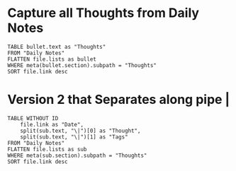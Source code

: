 
# Capture all Thoughts from Daily Notes

```dataview
TABLE bullet.text as "Thoughts"
FROM "Daily Notes"
FLATTEN file.lists as bullet
WHERE meta(bullet.section).subpath = "Thoughts"
SORT file.link desc
```





# Version 2 that Separates along pipe |

```dataview
TABLE WITHOUT ID
	file.link as "Date",
	split(sub.text, "\|")[0] as "Thought",
	split(sub.text, "\|")[1] as "Tags"
FROM "Daily Notes"
FLATTEN file.lists as sub
WHERE meta(sub.section).subpath = "Thoughts"
SORT file.link desc
```
